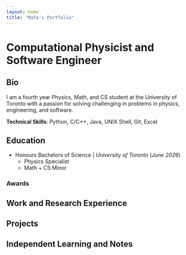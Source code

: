 ```yaml
---
layout: home
title: "Mafo's Portfolio"
---
```


# Computational Physicist and Software Engineer

## Bio
I am a fourth year Physics, Math, and CS student at the University of Toronto with a passion for solving challenging in problems in physics, engineering, and software.

**Technical Skills**: Python, C/C++, Java, UNIX Shell, Git, Excel

## Education
- Honours Bachelors of Science | *University of Toronto* (_June 2026_)
  - Physics Specialist
  - Math + CS Minor

### Awards


## Work and Research Experience

## Projects

## Independent Learning and Notes
